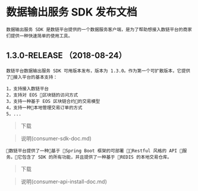 
# 数据输出服务 SDK 发布文档

``` 引言
数据输出服务 SDK 是数链平台提供的一个数据服务客户端，是为了帮助想接入数链平台的商家们提供一种快速简单的使用工具。
```

## 1.3.0-RELEASE （2018-08-24）

``` 发布说明
数链平台数据输出服务 SDK 可用版本发布，版本为 1.3.0。作为第一个可扩散版本，它提供了接入平台的基本支持：

1，支持接入数链平台
2，支持对 EOS 区块链的访问方式
3，支持一种基于 EOS 区块链合约的交易模型
4，支持一种本地管理交易订单的方式
5，...
```

>下载

> 说明(consumer-sdk-doc.md)

``` 发布说明
数链平台提供了一种基于 Spring Boot 框架的可部署 Restful 风格的 API 服务。它包含了 SDK 的所有功能，并且提供了一种基于 REDIS 的本地交易仓库。
```

>下载

>说明(consumer-api-install-doc.md)